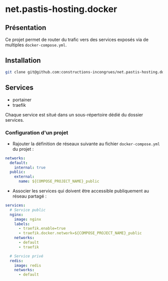 # net.pastis-hosting.docker

## Présentation

Ce projet permet de router du trafic vers des services exposés via de multiples `docker-compose.yml`.

## Installation

```sh
git clone git@github.com:constructions-incongrues/net.pastis-hosting.docker.git
```

## Services

- portainer
- traefik

Chaque service est situé dans un sous-répertoire dédié du dossier services.


### Configuration d'un projet

- Rajouter la définition de réseaux suivante au fichier `docker-compose.yml` du projet :

```yaml
networks:
  default:
    internal: true
  public:
    external:
      name: ${COMPOSE_PROJECT_NAME}_public
```

- Associer les services qui doivent être accessible publiquement au réseau partagé :

```yaml
services:
  # Service public
  nginx:
    image: nginx
    labels:
      - traefik.enable=true
      - traefik.docker.network=${COMPOSE_PROJECT_NAME}_public
    networks:
      - default
      - traefik

  # Service privé
  redis:
    image: redis
    networks:
      - default
```
